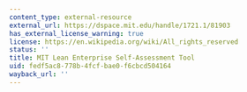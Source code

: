 ```yaml
---
content_type: external-resource
external_url: https://dspace.mit.edu/handle/1721.1/81903
has_external_license_warning: true
license: https://en.wikipedia.org/wiki/All_rights_reserved
status: ''
title: MIT Lean Enterprise Self-Assessment Tool
uid: fedf5ac8-778b-4fcf-bae0-f6cbcd504164
wayback_url: ''
---
```

